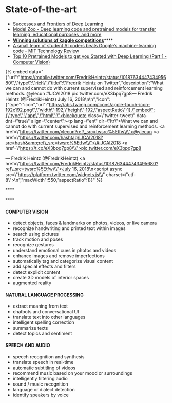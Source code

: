 # State-of-the-art

* [Successes and Frontiers of Deep Learning](https://www.slideshare.net/SebastianRuder/successes-and-frontiers-of-deep-learning)
* [Model Zoo - Deep learning code and pretrained models for transfer learning, educational purposes, and more](https://modelzoo.co/)
* [**Winning solutions of kaggle competitions**](https://www.kaggle.com/sudalairajkumar/winning-solutions-of-kaggle-competitions)\*\*\*\*
* [A small team of student AI coders beats Google’s machine-learning code - MIT Technology Review](https://www.technologyreview.com/s/611858/small-team-of-ai-coders-beats-googles-code/)
* [Top 10 Pretrained Models to get you Started with Deep Learning \(Part 1 - Computer Vision\)](https://www.analyticsvidhya.com/blog/2018/07/top-10-pretrained-models-get-started-deep-learning-part-1-computer-vision/)

{% embed data="{\"url\":\"https://mobile.twitter.com/FredrikHeintz/status/1018763444743495680\",\"type\":\"rich\",\"title\":\"Fredrik Heintz on Twitter\",\"description\":\"What we can and cannot do with current supervised and reinforcement learning methods. @ylecun \#IJCAI2018 pic.twitter.com/eX3bpq7gp8— Fredrik Heintz \(@FredrikHeintz\) July 16, 2018\\n\\n\",\"icon\":{\"type\":\"icon\",\"url\":\"https://abs.twimg.com/icons/apple-touch-icon-192x192.png\",\"width\":192,\"height\":192,\"aspectRatio\":1},\"embed\":{\"type\":\"app\",\"html\":\"<blockquote class=\\\"twitter-tweet\\\" data-dnt=\\\"true\\\" align=\\\"center\\\"><p lang=\\\"en\\\" dir=\\\"ltr\\\">What we can and cannot do with current supervised and reinforcement learning methods. <a href=\\\"https://twitter.com/ylecun?ref\_src=twsrc%5Etfw\\\">@ylecun</a> <a href=\\\"https://twitter.com/hashtag/IJCAI2018?src=hash&amp;ref\_src=twsrc%5Etfw\\\">\#IJCAI2018</a> <a href=\\\"https://t.co/eX3bpq7gp8\\\">pic.twitter.com/eX3bpq7gp8</a></p>&mdash; Fredrik Heintz \(@FredrikHeintz\) <a href=\\\"https://twitter.com/FredrikHeintz/status/1018763444743495680?ref\_src=twsrc%5Etfw\\\">July 16, 2018</a></blockquote>\\n<script async src=\\\"https://platform.twitter.com/widgets.js\\\" charset=\\\"utf-8\\\"></script>\\n\",\"maxWidth\":550,\"aspectRatio\":1}}" %}

\*\*\*\*

\*\*\*\*

#### COMPUTER VISION

* detect objects, faces & landmarks on photos, videos, or live camera
* recognize handwriting and printed text within images
* search using pictures
* track motion and poses
* recognize gestures
* understand emotional cues in photos and videos
* enhance images and remove imperfections
* automatically tag and categorize visual content
* add special effects and filters
* detect explicit content
* create 3D models of interior spaces
* augmented reality

#### NATURAL LANGUAGE PROCESSING

* extract meaning from text
* chatbots and conversational UI
* translate text into other languages
* intelligent spelling correction
* summarize texts
* detect topics and sentiment

#### SPEECH AND AUDIO

* speech recognition and synthesis
* translate speech in real-time
* automatic subtitling of videos
* recommend music based on your mood or surroundings
* intelligently filtering audio
* sound / music recognition
* language or dialect detection
* identify speakers by voice

